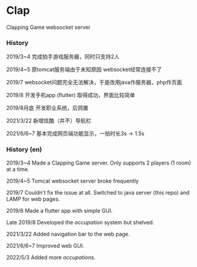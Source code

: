 # Clap
Clapping Game websocket server

### History
2019/3~4 完成拍手游戏服务器，同时只支持2人

2019/4~5 原tomcat服务端由于未知原因 websocket经常连接不了

2019/7 websocket问题完全无法解决，于是改用java作服务器，php作页面

2019/8 开发手机app (flutter) 取得成功，界面比较简单

2019/8月底 开发职业系统，后鸽置

2021/3/22 新增炫酷（并不）导航栏

2021/6/6~7 基本完成网页端功能显示，一拍时长3s -> 1.5s

### History (en)
2019/3~4 Made a Clapping Game server. Only supports 2 players (1 room) at a time.

2019/4~5 Tomcat websocket server broke frequently

2019/7 Couldn't fix the issue at all. Switched to java server (this repo) and LAMP for web pages.

2019/8 Made a flutter app with simple GUI.

Late 2019/8 Developed the *occupation* system but shelved.

2021/3/22 Added navigation bar to the web page.

2021/6/6~7 Improved web GUI.

2022/5/3 Added more *occupation*s.

